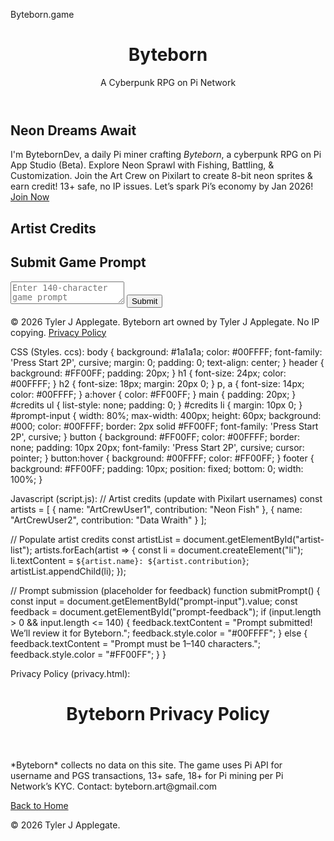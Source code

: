 Byteborn.game

<!DOCTYPE html>
<html lang="en">
<head>
    <meta charset="UTF-8">
    <meta name="viewport" content="width=device-width, initial-scale=1.0">
    <link rel="stylesheet" href="styles.css">
    <link href="https://fonts.googleapis.com/css2?family=Press+Start+2P&display=swap" rel="stylesheet">
</head>
<body>
    <header>
        <h1>Byteborn</h1>
        <p>A Cyberpunk RPG on Pi Network</p>
    </header>
    <main>
        <section id="about">
            <h2>Neon Dreams Await</h2>
            <p>I'm BytebornDev, a daily Pi miner crafting <em>Byteborn</em>, a cyberpunk RPG on Pi App Studio (Beta). Explore Neon Sprawl with Fishing, Battling, & Customization. Join the Art Crew on Pixilart to create 8-bit neon sprites & earn credit! 13+ safe, no IP issues. Let’s spark Pi’s economy by Jan 2026! <a href="join-the-byteborn-art-team-3bb7885f37" target="_blank">Join Now</a></p>
        </section>
        <section id="credits">
            <h2>Artist Credits</h2>
            <ul id="artist-list"></ul>
        </section>
        <section id="prompt-reader">
            <h2>Submit Game Prompt</h2>
            <textarea id="prompt-input" maxlength="140" placeholder="Enter 140-character game prompt"></textarea>
            <button onclick="submitPrompt()">Submit</button>
            <p id="prompt-feedback"></p>
        </section>
    </main>
    <footer>
        <p>&copy; 2026 Tyler J Applegate. Byteborn art owned by Tyler J Applegate. No IP copying. <a href="privacy.html">Privacy Policy</a></p>
    </footer>
    <script src="script.js"></script>
</body>
</html>



CSS (Styles. ccs):
body {
    background: #1a1a1a;
    color: #00FFFF;
    font-family: 'Press Start 2P', cursive;
    margin: 0;
    padding: 0;
    text-align: center;
}
header {
    background: #FF00FF;
    padding: 20px;
}
h1 {
    font-size: 24px;
    color: #00FFFF;
}
h2 {
    font-size: 18px;
    margin: 20px 0;
}
p, a {
    font-size: 14px;
    color: #00FFFF;
}
a:hover {
    color: #FF00FF;
}
main {
    padding: 20px;
}
#credits ul {
    list-style: none;
    padding: 0;
}
#credits li {
    margin: 10px 0;
}
#prompt-input {
    width: 80%;
    max-width: 400px;
    height: 60px;
    background: #000;
    color: #00FFFF;
    border: 2px solid #FF00FF;
    font-family: 'Press Start 2P', cursive;
}
button {
    background: #FF00FF;
    color: #00FFFF;
    border: none;
    padding: 10px 20px;
    font-family: 'Press Start 2P', cursive;
    cursor: pointer;
}
button:hover {
    background: #00FFFF;
    color: #FF00FF;
}
footer {
    background: #FF00FF;
    padding: 10px;
    position: fixed;
    bottom: 0;
    width: 100%;
}


Javascript (script.js):
// Artist credits (update with Pixilart usernames)
const artists = [
    { name: "ArtCrewUser1", contribution: "Neon Fish" },
    { name: "ArtCrewUser2", contribution: "Data Wraith" }
];

// Populate artist credits
const artistList = document.getElementById("artist-list");
artists.forEach(artist => {
    const li = document.createElement("li");
    li.textContent = `${artist.name}: ${artist.contribution}`;
    artistList.appendChild(li);
});

// Prompt submission (placeholder for feedback)
function submitPrompt() {
    const input = document.getElementById("prompt-input").value;
    const feedback = document.getElementById("prompt-feedback");
    if (input.length > 0 && input.length <= 140) {
        feedback.textContent = "Prompt submitted! We’ll review it for Byteborn.";
        feedback.style.color = "#00FFFF";
    } else {
        feedback.textContent = "Prompt must be 1–140 characters.";
        feedback.style.color = "#FF00FF";
    }
}


Privacy Policy (privacy.html):
<!DOCTYPE html>
<html lang="en">
<head>
    <meta charset="UTF-8">
    <meta name="viewport" content="width=device-width, initial-scale=1.0">
    <title>Byteborn Privacy Policy</title>
    <link rel="stylesheet" href="styles.css">
</head>
<body>
    <header>
        <h1>Byteborn Privacy Policy</h1>
    </header>
    <main>
        <p>*Byteborn* collects no data on this site. The game uses Pi API for username and PGS transactions, 13+ safe, 18+ for Pi mining per Pi Network’s KYC. Contact: byteborn.art@gmail.com</p>
        <a href="index.html">Back to Home</a>
    </main>
    <footer>
        <p>&copy; 2026 Tyler J Applegate.</p>
    </footer>
</body>
</html>
